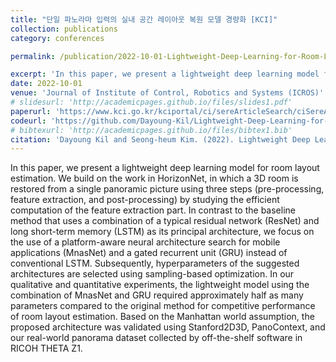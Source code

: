 ```yaml
---
title: "단일 파노라마 입력의 실내 공간 레이아웃 복원 모델 경량화 [KCI]"
collection: publications
category: conferences

permalink: /publication/2022-10-01-Lightweight-Deep-Learning-for-Room-Layout-Estimation

excerpt: 'In this paper, we present a lightweight deep learning model for room layout estimation. In contrast to the baseline method that uses a combination of a typical residual network (ResNet) and long short-term memory (LSTM) as its principal architecture, we focus on the use of a platform-aware neural architecture search for mobile applications (MnasNet) and a gated recurrent unit (GRU) instead of conventional LSTM.'
date: 2022-10-01
venue: 'Journal of Institute of Control, Robotics and Systems (ICROS)'
# slidesurl: 'http://academicpages.github.io/files/slides1.pdf'
paperurl: 'https://www.kci.go.kr/kciportal/ci/sereArticleSearch/ciSereArtiView.kci?sereArticleSearchBean.artiId=ART002884719'
codeurl: 'https://github.com/Dayoung-Kil/Lightweight-Deep-Learning-for-Room-Layout-Estimation-with-a-Single-Panoramic-Image'
# bibtexurl: 'http://academicpages.github.io/files/bibtex1.bib'
citation: 'Dayoung Kil and Seong-heum Kim. (2022). Lightweight Deep Learning for Room Layout Estimation with a Single Panoramic Image. Journal of Institute of Control, Robotics and Systems, 28(10), 868-873.'
---
```

In this paper, we present a lightweight deep learning model for room layout estimation. We build on the work in HorizonNet, in which a 3D room is restored from a single panoramic picture using three steps (pre-processing, feature extraction, and post-processing) by studying the efficient computation of the feature extraction part. In contrast to the baseline method that uses a combination of a typical residual network (ResNet) and long short-term memory (LSTM) as its principal architecture, we focus on the use of a platform-aware neural architecture search for mobile applications (MnasNet) and a gated recurrent unit (GRU) instead of conventional LSTM. Subsequently, hyperparameters of the suggested architectures are selected using sampling-based optimization. In our qualitative and quantitative experiments, the lightweight model using the combination of MnasNet and GRU required approximately half as many parameters compared to the original method for competitive performance of room layout estimation. Based on the Manhattan world assumption, the proposed architecture was validated using Stanford2D3D, PanoContext, and our real-world panorama dataset collected by off-the-shelf software in RICOH THETA Z1.


